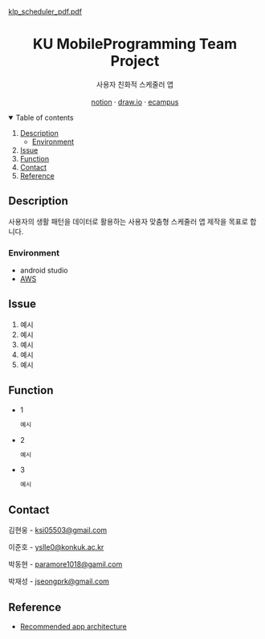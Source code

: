 [klp_scheduler_pdf.pdf](https://github.com/ksi05503/klp-scheduler-android/files/7101777/klp_scheduler_pdf.pdf)
<h1 align="center">KU MobileProgramming Team Project</h1>
<p align="center">사용자 친화적 스케줄러 앱
<br />
<br />
    <a href="https://www.notion.so/MobilePrograming-b350334d6ae34fdd8842c6ad62dc7138">notion</a>
    ·
    <a href="https://app.diagrams.net/#G1RdXiJbnTlNnzXujYvS4g6mfIRDcKWq-5">draw.io</a>
    ·
    <a href="http://ecampus.konkuk.ac.kr/">ecampus</a>
</p>


<!-- 목차 -->
<details open="open">
  <summary>Table of contents</summary>
  <ol>
    <li>
      <a href="#description">Description</a>
      <ul>
        <li><a href="#Environment">Environment</a></li>
      </ul>
    </li>
    <li><a href="#issue">Issue</a></li>
    <li><a href="#function">Function</a></li>
    <li><a href="#contact">Contact</a></li>
    <li><a href="#reference">Reference</a></li>
  </ol>
</details>



<!-- DESCRIPTION -->
## Description


사용자의 생활 패턴을 데이터로 활용하는 사용자 맞춤형 스케줄러 앱 제작을 목표로 합니다.


<!-- ENVIRONMENT -->
### Environment

* android studio
* [AWS](https://aws.amazon.com/ko/)



<!-- ISSUE -->
## Issue
1. 예시
2. 예시
3. 예시
4. 예시
5. 예시



<!-- FUNCTION -->
## Function
* 1
  ```sh
  예시
  ```
* 2
  ```sh
  예시
  ```
* 3
  ```sh
  예시
  ```
  
  
  
<!-- CONTACT -->
## Contact

김현웅 - ksi05503@gmail.com

이준호 - yslle0@konkuk.ac.kr

박동현 - paramore1018@gamil.com

박재성 - jseongprk@gmail.com



<!-- REFERENCE -->
## Reference
* [Recommended app architecture](https://developer.android.com/jetpack/guide#recommended-app-arch)


